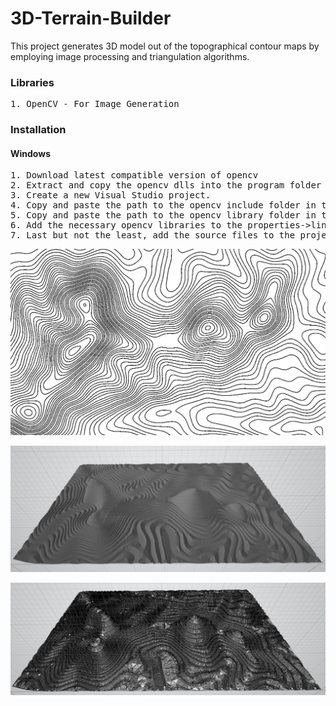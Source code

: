 # 3D-Terrain-Builder

This project generates 3D model out of the topographical contour maps by employing image processing 
and triangulation algorithms.

### Libraries
<pre>
1. OpenCV - For Image Generation
</pre>

### Installation

#### Windows

<pre>
1. Download latest compatible version of opencv
2. Extract and copy the opencv dlls into the program folder or in the windows/system32 directory.
3. Create a new Visual Studio project.
4. Copy and paste the path to the opencv include folder in the project properties->vc++ directories->Include.
5. Copy and paste the path to the opencv library folder in the project properties->vc++ directories->Libraries.
6. Add the necessary opencv libraries to the properties->linker->Input
7. Last but not the least, add the source files to the project...And the project is ready to run!
</pre>

![Contour Map](https://github.com/purvakulkarni15/3D-Terrain-Builder/blob/master/ContourMap.bmp)

![3D Reconstruction](https://github.com/purvakulkarni15/3D-Terrain-Builder/blob/master/TerrainBuilder.PNG)

![3D Reconstruction - Mesh](https://github.com/purvakulkarni15/3D-Terrain-Builder/blob/master/TerrainBuilderMesh.PNG)
